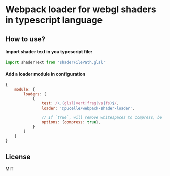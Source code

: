 # Webpack loader for webgl shaders in typescript language


## How to use?

#### Import shader text in you typescript file:

```ts
import shaderText from 'shaderFilePath.glsl'
```

#### Add a loader module in configuration

```javascript
{
	module: {
		loaders: [
			{
				test: /\.(glsl|vert|frag|vs|fs)$/,
				loader: '@pucelle/webpack-shader-loader',

				// If `true`, will remove whitespaces to compress, be `true` by default.
				options: {compress: true},
			}
		]
	}
}
```


## License

MIT
